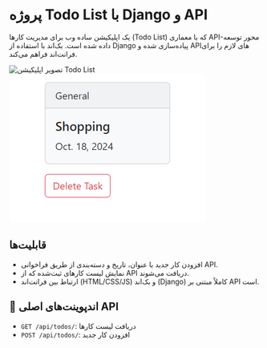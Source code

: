 # پروژه Todo List با Django و API

یک اپلیکیشن ساده وب برای مدیریت کارها (Todo List) که با معماری API-محور توسعه داده شده است. بک‌اند با استفاده از Django پیاده‌سازی شده و APIهای لازم را برای فرانت‌اند فراهم می‌کند.

![تصویر اپلیکیشن Todo List]([main.png](https://github.com/Ftymusvy/TODOlist_DRF/blob/main/main.png))
![تصویر اپلیکیشن Todo List](https://github.com/Ftymusvy/TODOlist_DRF/blob/main/detail.png)
## قابلیت‌ها

* افزودن کار جدید با عنوان، تاریخ و دسته‌بندی از طریق فراخوانی API.
* نمایش لیست کارهای ثبت‌شده که از API دریافت می‌شوند.
* ارتباط بین فرانت‌اند (HTML/CSS/JS) و بک‌اند (Django) کاملاً مبتنی بر API است.


## 🔗 اندپوینت‌های اصلی API 

* `GET /api/todos/`: دریافت لیست کارها
* `POST /api/todos/`: افزودن کار جدید
